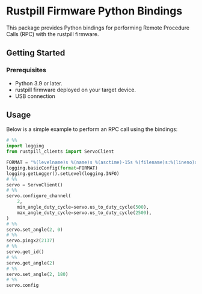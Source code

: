 # Rustpill Firmware Python Bindings

This package provides Python bindings for performing Remote Procedure Calls (RPC) with the rustpill firmware.

## Getting Started

### Prerequisites
- Python 3.9 or later.
- rustpill firmware deployed on your target device.
- USB connection

## Usage

Below is a simple example to perform an RPC call using the bindings:

```python
# %%
import logging
from rustpill_clients import ServoClient

FORMAT = "%(levelname)s %(name)s %(asctime)-15s %(filename)s:%(lineno)d %(message)s"
logging.basicConfig(format=FORMAT)
logging.getLogger().setLevel(logging.INFO)
# %%
servo = ServoClient()
# %%
servo.configure_channel(
    2,
    min_angle_duty_cycle=servo.us_to_duty_cycle(500),
    max_angle_duty_cycle=servo.us_to_duty_cycle(2500),
)
# %%
servo.set_angle(2, 0)
# %%
servo.pingx2(2137)
# %%
servo.get_id()
# %%
servo.get_angle(2)
# %%
servo.set_angle(2, 180)
# %%
servo.config

```
